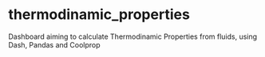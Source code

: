 # thermodinamic_properties
Dashboard aiming to calculate Thermodinamic Properties from fluids, using Dash, Pandas and Coolprop
